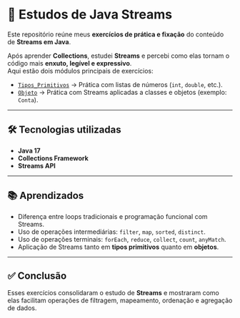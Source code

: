 # 🚀 Estudos de Java Streams

Este repositório reúne meus **exercícios de prática e fixação** do conteúdo de **Streams em Java**.  

Após aprender **Collections**, estudei **Streams** e percebi como elas tornam o código mais **enxuto, legível e expressivo**.  
Aqui estão dois módulos principais de exercícios:

- [`Tipos_Primitivos`](./Tipos_Primitivos) → Prática com listas de números (`int`, `double`, etc.).  
- [`Objeto`](./Objeto) → Prática com Streams aplicadas a classes e objetos (exemplo: `Conta`).  

---

## 🛠️ Tecnologias utilizadas

- **Java 17**  
- **Collections Framework**  
- **Streams API**  

---

## 📚 Aprendizados

- Diferença entre loops tradicionais e programação funcional com Streams.  
- Uso de operações intermediárias: `filter`, `map`, `sorted`, `distinct`.  
- Uso de operações terminais: `forEach`, `reduce`, `collect`, `count`, `anyMatch`.  
- Aplicação de Streams tanto em **tipos primitivos** quanto em **objetos**.  

---

## ✅ Conclusão

Esses exercícios consolidaram o estudo de **Streams** e mostraram como elas facilitam operações de filtragem, mapeamento, ordenação e agregação de dados.
